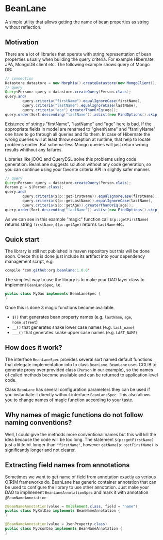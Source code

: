 # BeanLane

A simple utility that allows getting the name of bean properties as string without reflection.


## Motivation

There are a lot of libraries that operate with string representation of bean properties usually when building the
query criteria. For example Hibernate, JPA, MongoDB client etc. The following example shows query of Mongo DB:

```java
// connection
Datastore datastore = new Morphia().createDatastore(new MongoClient(), "people");
// query
Query<Person> query = datastore.createQuery(Person.class);
query.and(
        query.criteria("firstName").equalIgnoreCase(firstName),
        query.criteria("lastName").equalIgnoreCase(lastName),
        query.criteria("age").greaterThanOrEq(age));
query.order(Sort.descending("lastName")).asList(new FindOptions().skip(limit * page).limit(limit));
```

Existence of strings "firstName", "lastName" and "age" here is bad. If the appropriate fields in model are renamed to
"givenName" and "familyName" one have to go through all queries and fix them. In case of Hibernate the wrong queries will
at least throw exception at runtime, that help to locate problems earlier. But schema-less Mongo queries will just return
wrong results whithout any failures.

Libraries like jOOQ and QueryDSL solve this problems using code generation. BeanLane suggests solution without any code generation,
so you can continue using your favorite criteria API in slightly safer manner.

```java
// query
Query<Person> query = datastore.createQuery(Person.class);
Person p = $(Person.class);
query.and(
        query.criteria($(p::getFirstName)).equalIgnoreCase(firstName),
        query.criteria($(p::getLastName)).equalIgnoreCase(lastName),
        query.criteria($(p::getAge)).greaterThanOrEq(age));
query.order(Sort.descending("lastName")).asList(new FindOptions().skip(limit * page).limit(limit));
```

As we can see in this example "magic" function call `$(p::getFirstName)` returns string `firstName`, `$(p::getAge)` returns `lastName` etc. 


## Quick start

The library is still not published in maven repository but this will be done soon. Onece this is done just include its artifact into your dependency management script, e.g.

```java
compile 'com.github:org.beanlane:1.0.0'
```

The simplest way to use the library is to make your DAO layer class to implement `BeanLaneSpec`, i.e.

```java
public class MyDao implements BeanLaneSpec {
}
```

Once this is done 3 magic functions become available:
*  `$()` that generates bean property names (e.g. `lastName`, `age`, `home.street`)
* `__()` that generates snake lower case names (e.g. `last_name`)
* `___()` that generates snake upper case names (e.g. `LAST_NAME`)



## How does it work?

The interface `BeanLaneSpec` provides several sort named default functions that delegate implementation into to
class `BeanLane`. `BeanLane` uses CGLIB to generate proxy over provided class (`Person` in our example), so the names of called 
methods become avaliable and can be returned to application level code. 

Class `BeanLane` has several configuration parameters they can be used if you instantiate it directly without interface
`BeanLaneSpec`. This also allows you to change names of magic function according to your taste.


## Why names of magic functions do not follow naming conventions?

Well, I could give the methods more conventional names but this will kill the idea because the code will be too long.
The statement `$(p::getFirstName)` just a little bit longer than `"firstName"`, however `getName(p::getFirstName)`
is significantly longer and not clearer.


## Extracting field names from annotations

Sometimes we want to get name of field from annotation exactly as verious O[R]M frameworks do. BeanLane has generic container
annotation that can be used to configure the library to use other annotation. Just make your DAO to implmenent `BeanLaneAnnotationSpec`
and mark it with annotation `@BeanNameAnnotation`:

```java
@BeanNameAnnotation(value = XmlElement.class, field = "name")
public class MyXmlDao implements BeanNameAnnotation {
}

@BeanNameAnnotation(value = JsonProperty.class)
public class MyJsonDao implements BeanNameAnnotation {
}
```
